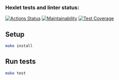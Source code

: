 ### Hexlet tests and linter status:
[![Actions Status](https://github.com/Leopv88/backend-project-46/workflows/hexlet-check/badge.svg)](https://github.com/Leopv88/backend-project-46/actions)
[![Maintainability](https://api.codeclimate.com/v1/badges/a5cbf3952b51453da334/maintainability)](https://codeclimate.com/github/Leopv88/backend-project-46/maintainability)
[![Test Coverage](https://api.codeclimate.com/v1/badges/a5cbf3952b51453da334/test_coverage)](https://codeclimate.com/github/Leopv88/backend-project-46/test_coverage)

## Setup

```bash
make install
```

## Run tests

```bash
make test
```